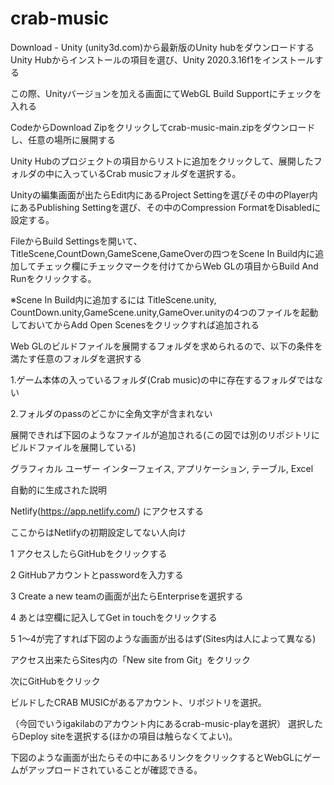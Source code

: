 # crab-music
Download - Unity (unity3d.com)から最新版のUnity hubをダウンロードする 
Unity Hubからインストールの項目を選び、Unity 2020.3.16f1をインストールする 

この際、Unityバージョンを加える画面にてWebGL Build Supportにチェックを入れる 

 

CodeからDownload Zipをクリックしてcrab-music-main.zipをダウンロードし、任意の場所に展開する 

Unity Hubのプロジェクトの項目からリストに追加をクリックして、展開したフォルダの中に入っているCrab musicフォルダを選択する。 

 

Unityの編集画面が出たらEdit内にあるProject Settingを選びその中のPlayer内にあるPublishing Settingを選び、その中のCompression FormatをDisabledに設定する。 

 

FileからBuild Settingsを開いて、TitleScene,CountDown,GameScene,GameOverの四つをScene In Build内に追加してチェック欄にチェックマークを付けてからWeb GLの項目からBuild And Runをクリックする。 

※Scene In Build内に追加するには TitleScene.unity, CountDown.unity,GameScene.unity,GameOver.unityの4つのファイルを起動しておいてからAdd Open Scenesをクリックすれば追加される 

 

Web GLのビルドファイルを展開するフォルダを求められるので、以下の条件を満たす任意のフォルダを選択する 

1.ゲーム本体の入っているフォルダ(Crab music)の中に存在するフォルダではない 

2.フォルダのpassのどこかに全角文字が含まれない 

展開できれば下図のようなファイルが追加される(この図では別のリポジトリにビルドファイルを展開している) 

グラフィカル ユーザー インターフェイス, アプリケーション, テーブル, Excel

自動的に生成された説明 

Netlify(https://app.netlify.com/) にアクセスする 

ここからはNetlifyの初期設定してない人向け 

1  アクセスしたらGitHubをクリックする 

2  GitHubアカウントとpasswordを入力する 

3  Create a new teamの画面が出たらEnterpriseを選択する 

4  あとは空欄に記入してGet in touchをクリックする 

5  1～4が完了すれば下図のような画面が出るはず(Sites内は人によって異なる) 

アクセス出来たらSites内の「New site from Git」をクリック 

次にGitHubをクリック 

ビルドしたCRAB MUSICがあるアカウント、リポジトリを選択。 

（今回でいうigakilabのアカウント内にあるcrab-music-playを選択） 
選択したらDeploy siteを選択する(ほかの項目は触らなくてよい)。 

下図のような画面が出たらその中にあるリンクをクリックするとWebGLにゲームがアップロードされていることが確認できる。 

